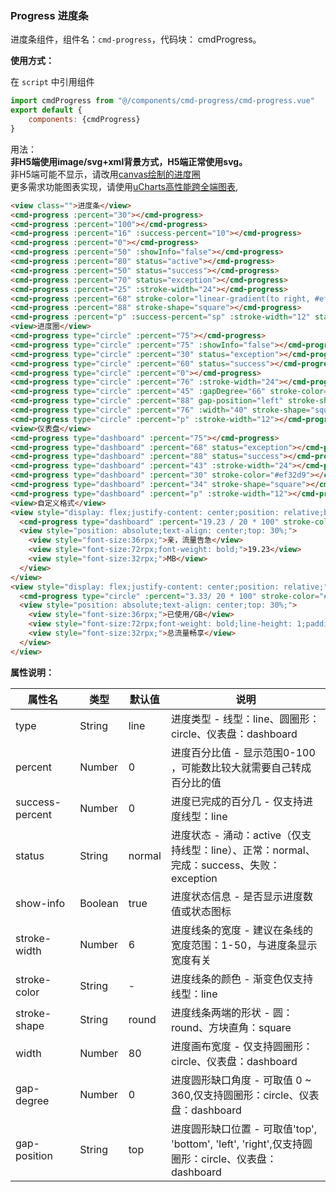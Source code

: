 ### Progress 进度条

进度条组件，组件名：``cmd-progress``，代码块： cmdProgress。

**使用方式：**

在 ``script`` 中引用组件 

```javascript
import cmdProgress from "@/components/cmd-progress/cmd-progress.vue"
export default {
    components: {cmdProgress}
}
```

用法：     
**非H5端使用image/svg+xml背景方式，H5端正常使用svg。**    
非H5端可能不显示，请改用[canvas绘制的进度圈](https://ext.dcloud.net.cn/plugin?id=965)    
更多需求功能图表实现，请使用[uCharts高性能跨全端图表](https://ext.dcloud.net.cn/plugin?id=271), 


```html
<view class="">进度条</view>
<cmd-progress :percent="30"></cmd-progress>
<cmd-progress :percent="100"></cmd-progress>
<cmd-progress :percent="16" :success-percent="10"></cmd-progress>
<cmd-progress :percent="0"></cmd-progress>
<cmd-progress :percent="50" :showInfo="false"></cmd-progress>
<cmd-progress :percent="80" status="active"></cmd-progress>
<cmd-progress :percent="50" status="success"></cmd-progress>
<cmd-progress :percent="70" status="exception"></cmd-progress>
<cmd-progress :percent="25" :stroke-width="24"></cmd-progress>
<cmd-progress :percent="68" stroke-color="linear-gradient(to right, #ef32d9, #89fffd)"></cmd-progress>
<cmd-progress :percent="88" stroke-shape="square"></cmd-progress>
<cmd-progress :percent="p" :success-percent="sp" :stroke-width="12" status="active"></cmd-progress>
<view>进度圈</view>
<cmd-progress type="circle" :percent="75"></cmd-progress>
<cmd-progress type="circle" :percent="75" :showInfo="false"></cmd-progress>
<cmd-progress type="circle" :percent="30" status="exception"></cmd-progress>
<cmd-progress type="circle" :percent="60" status="success"></cmd-progress>
<cmd-progress type="circle" :percent="0"></cmd-progress>
<cmd-progress type="circle" :percent="76" :stroke-width="24"></cmd-progress>
<cmd-progress type="circle" :percent="45" :gapDegree="66" stroke-color="#ef32d9"></cmd-progress>
<cmd-progress type="circle" :percent="88" gap-position="left" stroke-shape="square"></cmd-progress>
<cmd-progress type="circle" :percent="76" :width="40" stroke-shape="square"></cmd-progress>
<cmd-progress type="circle" :percent="p" :stroke-width="12"></cmd-progress>
<view>仪表盘</view>
<cmd-progress type="dashboard" :percent="75"></cmd-progress>
<cmd-progress type="dashboard" :percent="68" status="exception"></cmd-progress>
<cmd-progress type="dashboard" :percent="88" status="success"></cmd-progress>
<cmd-progress type="dashboard" :percent="43" :stroke-width="24"></cmd-progress>
<cmd-progress type="dashboard" :percent="30" stroke-color="#ef32d9"></cmd-progress>
<cmd-progress type="dashboard" :percent="34" stroke-shape="square"></cmd-progress>
<cmd-progress type="dashboard" :percent="p" :stroke-width="12"></cmd-progress>
<view>自定义格式</view>
<view style="display: flex;justify-content: center;position: relative;background: #f3f3f3;">
  <cmd-progress type="dashboard" :percent="19.23 / 20 * 100" stroke-color="#ff9800" :stroke-width="8" :width="250" stroke-shape="square" :showInfo="false"></cmd-progress>
  <view style="position: absolute;text-align: center;top: 30%;">
    <view style="font-size:36rpx;">亲，流量告急</view>
    <view style="font-size:72rpx;font-weight: bold;">19.23</view>
    <view style="font-size:32rpx;">MB</view>
  </view>
</view>
<view style="display: flex;justify-content: center;position: relative;">
  <cmd-progress type="circle" :percent="3.33/ 20 * 100" stroke-color="#009688" :stroke-width="12" :width="250" :showInfo="false"></cmd-progress>
  <view style="position: absolute;text-align: center;top: 30%;">
    <view style="font-size:36rpx;">已使用/GB</view>
    <view style="font-size:72rpx;font-weight: bold;line-height: 1;padding-bottom: 28rpx;">3.33</view>
    <view style="font-size:32rpx;">总流量畅享</view>
  </view>
</view>
```
 
**属性说明：**

|属性名					|类型		|默认值	|说明																																															|
|---						|----		|---		|---																																															|
|type						|String	|line		|进度类型 - 线型：line、圆圈形：circle、仪表盘：dashboard																					|
|percent				|Number	|0			|进度百分比值 - 显示范围0-100 ，可能数比较大就需要自己转成百分比的值															|
|success-percent|Number	|0			|进度已完成的百分几 - 仅支持进度线型：line																												|
|status					|String	|normal	|进度状态 - 涌动：active（仅支持线型：line）、正常：normal、完成：success、失败：exception				|
|show-info			|Boolean|true		|进度状态信息 - 是否显示进度数值或状态图标																												|
|stroke-width		|Number	|6			|进度线条的宽度 - 建议在条线的宽度范围：1-50，与进度条显示宽度有关																|
|stroke-color		|String	|-			|进度线条的颜色 - 渐变色仅支持线型：line																													|
|stroke-shape		|String	|round	|进度线条两端的形状 - 圆：round、方块直角：square																									|
|width					|Number	|80			|进度画布宽度 - 仅支持圆圈形：circle、仪表盘：dashboard																						|
|gap-degree			|Number	|0			|进度圆形缺口角度 - 可取值 0 ~ 360,仅支持圆圈形：circle、仪表盘：dashboard												|
|gap-position		|String	|top		|进度圆形缺口位置 - 可取值'top', 'bottom', 'left', 'right',仅支持圆圈形：circle、仪表盘：dashboard|
